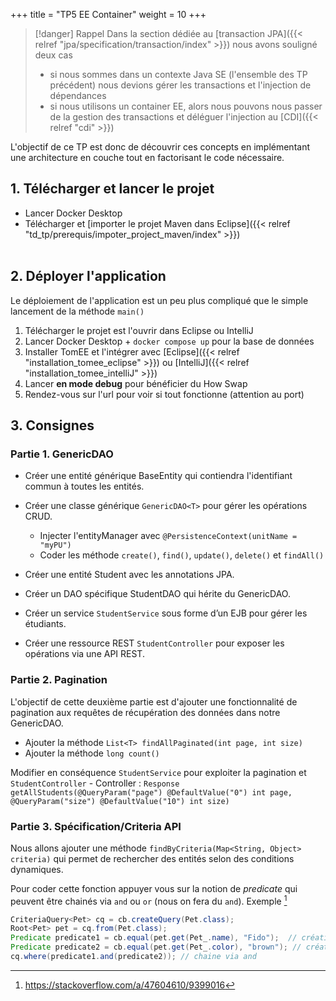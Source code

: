 +++
title = "TP5 EE Container"
weight = 10
+++

> [!danger] Rappel
> Dans la section dédiée au [transaction JPA]({{< relref "jpa/specification/transaction/index" >}}) nous avons souligné deux cas
> - si nous sommes dans un contexte Java SE (l'ensemble des TP précédent) nous devions gérer les transactions et l'injection de dépendances
> - si nous utilisons un container EE, alors nous pouvons nous passer de la gestion des transactions et déléguer l'injection au [CDI]({{< relref "cdi" >}})

L'objectif de ce TP est donc de découvrir ces concepts en implémentant une architecture en couche tout en factorisant le code nécessaire.

## 1. Télécharger et lancer le projet
- Lancer Docker Desktop
- Télécharger et [importer le projet Maven dans Eclipse]({{< relref "td_tp/prerequis/impoter_project_maven/index" >}}) <br><br>


## 2. Déployer l'application
Le déploiement de l'application est un peu plus compliqué que le simple lancement de la méthode `main()`

1. Télécharger le projet est l'ouvrir dans Eclipse ou IntelliJ
2. Lancer Docker Desktop + `docker compose up` pour la base de données
3. Installer TomEE et l'intégrer avec [Eclipse]({{< relref "installation_tomee_eclipse" >}}) ou [IntelliJ]({{< relref "installation_tomee_intelliJ" >}}) 
4. Lancer **en mode debug** pour bénéficier du How Swap
5. Rendez-vous sur l'url pour voir si tout fonctionne (attention au port)

## 3. Consignes
### Partie 1. GenericDAO
- Créer une entité générique BaseEntity qui contiendra l'identifiant commun à toutes les entités.
- Créer une classe générique `GenericDAO<T>` pour gérer les opérations CRUD.
  - Injecter l'entityManager avec `@PersistenceContext(unitName = "myPU")`
  - Coder les méthode `create()`, `find()`, `update()`, `delete()` et `findAll()`<br>
  
- Créer une entité Student avec les annotations JPA.
- Créer un DAO spécifique StudentDAO qui hérite du GenericDAO.
- Créer un service `StudentService` sous forme d’un EJB pour gérer les étudiants.
- Créer une ressource REST `StudentController` pour exposer les opérations via une API REST.

### Partie 2. Pagination
L'objectif de cette deuxième partie est d'ajouter une fonctionnalité de pagination aux requêtes de récupération des données dans notre GenericDAO.

- Ajouter la méthode `List<T> findAllPaginated(int page, int size)`
- Ajouter la méthode `long count()`

Modifier en conséquence `StudentService` pour exploiter la pagination et `StudentController`
    - Controller : `Response getAllStudents(@QueryParam("page") @DefaultValue("0") int page, @QueryParam("size") @DefaultValue("10") int size)`

### Partie 3. Spécification/Criteria API
Nous allons ajouter une méthode `findByCriteria(Map<String, Object> criteria)` qui permet de rechercher des entités selon des conditions dynamiques.

Pour coder cette fonction appuyer vous sur la notion de *predicate* qui peuvent être chainés via `and` ou `or` (nous on fera du `and`). Exemple [^1]

```java
CriteriaQuery<Pet> cq = cb.createQuery(Pet.class);
Root<Pet> pet = cq.from(Pet.class);
Predicate predicate1 = cb.equal(pet.get(Pet_.name), "Fido");  // création d'un prédicat
Predicate predicate2 = cb.equal(pet.get(Pet_.color), "brown"); // création d'un second prédicat
cq.where(predicate1.and(predicate2)); // chaine via and
```

[^1]: https://stackoverflow.com/a/47604610/9399016